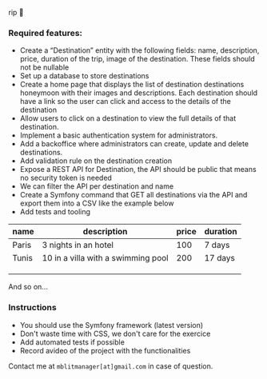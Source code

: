 rip 🛫

### Required features:
-  Create a “Destination” entity with the following fields: name,
description, price, duration of the trip, image of the destination. These fields should not be nullable
- Set up a database to store destinations
- Create a home page that displays the list of destination destinations
honeymoon with their images and descriptions. Each destination should have a link so the user can click and access to the details of the destination
- Allow users to click on a destination to view the full details of that destination.
- Implement a basic authentication system for administrators.
- Add a backoffice where administrators can create, update and delete destinations.
- Add validation rule on the destination creation
- Expose a REST API for Destination, the API should be public that means no security token is needed
- We can filter the API per destination and name
- Create a Symfony command that GET all destinations via the API and export them into a CSV like the example below
- Add tests and tooling

| name  | description                        | price | duration |
|-------|------------------------------------|-------|----------|
| Paris | 3 nights in an hotel               | 100   | 7 days   |
| Tunis | 10 in a villa with a swimming pool | 200   | 17 days  |
|  |  |    |   |
|  |  |    |   |
|  |  |    |   |
And so on...

### Instructions

- You should use the Symfony framework (latest version)
- Don't waste time with CSS, we don't care for the exercice
- Add automated tests if possible
- Record avideo of the project with the functionalities

Contact me at `mblitmanager[at]gmail.com` in case of question.
